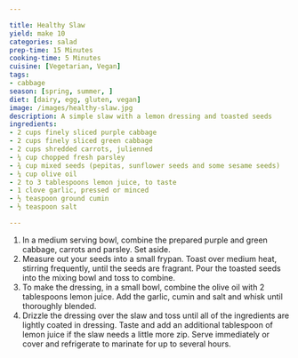 ```yaml
---

title: Healthy Slaw
yield: make 10
categories: salad
prep-time: 15 Minutes
cooking-time: 5 Minutes
cuisine: [Vegetarian, Vegan]
tags:
- cabbage
season: [spring, summer, ]
diet: [dairy, egg, gluten, vegan]
image: /images/healthy-slaw.jpg
description: A simple slaw with a lemon dressing and toasted seeds
ingredients:
- 2 cups finely sliced purple cabbage
- 2 cups finely sliced green cabbage
- 2 cups shredded carrots, julienned
- ¼ cup chopped fresh parsley
- ¾ cup mixed seeds (pepitas, sunflower seeds and some sesame seeds)
- ¼ cup olive oil
- 2 to 3 tablespoons lemon juice, to taste
- 1 clove garlic, pressed or minced
- ½ teaspoon ground cumin
- ½ teaspoon salt

---
```


1. In a medium serving bowl, combine the prepared purple and green cabbage, carrots and parsley. Set aside.
2. Measure out your seeds into a small frypan. Toast over medium heat, stirring frequently, until the seeds are fragrant. Pour the toasted seeds into the mixing bowl and toss to combine.
3. To make the dressing, in a small bowl, combine the olive oil with 2 tablespoons lemon juice. Add the garlic, cumin and salt and whisk until thoroughly blended.
4. Drizzle the dressing over the slaw and toss until all of the ingredients are lightly coated in dressing. Taste and add an additional tablespoon of lemon juice if the slaw needs a little more zip. Serve immediately or cover and refrigerate to marinate for up to several hours.
